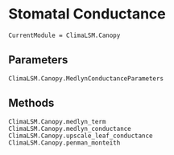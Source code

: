 # Stomatal Conductance

```@meta
CurrentModule = ClimaLSM.Canopy
```

## Parameters

```@docs
ClimaLSM.Canopy.MedlynConductanceParameters
```

## Methods

```@docs
ClimaLSM.Canopy.medlyn_term
ClimaLSM.Canopy.medlyn_conductance
ClimaLSM.Canopy.upscale_leaf_conductance
ClimaLSM.Canopy.penman_monteith
```